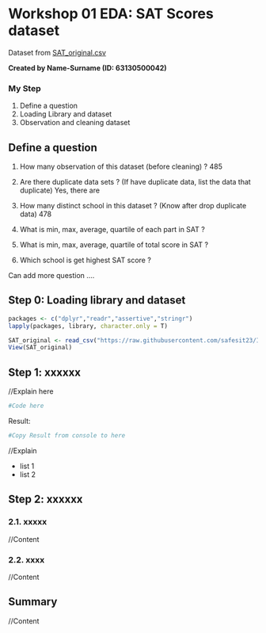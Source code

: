# Workshop 01 EDA: SAT Scores dataset

Dataset from [SAT_original.csv](https://raw.githubusercontent.com/safesit23/INT214-Statistics/main/datasets/SAT_original.csv)

**Created by Name-Surname (ID: 63130500042)**

### My Step
1. Define a question
2. Loading Library and dataset
3. Observation and cleaning dataset

## Define a question

1. How many observation of this dataset (before cleaning) ?
485
2. Are there duplicate data sets ? (If have duplicate data, list the data that duplicate)
Yes, there are
3. How many distinct school in this dataset ? (Know after drop duplicate data)
478
4. What is min, max, average, quartile of each part in SAT ?

5. What is min, max, average, quartile of total score in SAT ?
6. Which school is get highest SAT score ?

Can add more question ....

## Step 0: Loading library and dataset

```R
packages <- c("dplyr","readr","assertive","stringr")
lapply(packages, library, character.only = T)

SAT_original <- read_csv("https://raw.githubusercontent.com/safesit23/INT214-Statistics/main/datasets/SAT_original.csv")
View(SAT_original)
```

## Step 1: xxxxxx

//Explain here

```R
#Code here
```

Result:

```R
#Copy Result from console to here
```

//Explain

- list 1
- list 2

## Step 2: xxxxxx

### 2.1. xxxxx
//Content

### 2.2. xxxx
//Content

## Summary
//Content
